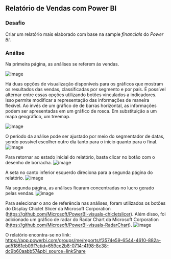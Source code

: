## Relatório de Vendas com Power BI

### Desafio
Criar um relatório mais elaborado com base na sample *financials* do *Power BI*.

### Análise
Na primeira página, as análises se referem às vendas.  

![image](https://github.com/junp89/Desafio_DIO_Criando-um-Relatorio-de-Vendas-com-Power-BI/blob/main/Imagens/1.1.jpg)


Há duas opções de visualização disponíveis para os gráficos que mostram os resultados das vendas, classificadas por segmento e por país. É possível alternar entre essas opções utilizando botões vinculados a indicadores. Isso permite modificar a representação das informações de maneira flexível. Ao invés de um gráfico de de barras horizontal, as informações podem ser apresentadas em um gráfico de rosca. Em substituição a um mapa geográfico, um treemap.

![image](https://github.com/junp89/Desafio_DIO_Criando-um-Relatorio-de-Vendas-com-Power-BI/blob/main/Imagens/1.2.jpg)


O período da análise pode ser ajustado por meio do segmentador de datas, sendo possível escolher outro dia tanto para o início quanto para o final.
![image](https://github.com/junp89/Desafio_DIO_Criando-um-Relatorio-de-Vendas-com-Power-BI/blob/main/Imagens/1.3.jpg)

Para retornar ao estado inicial do relatório, basta clicar no botão com o desenho de borracha.
![image](https://github.com/junp89/Desafio_DIO_Criando-um-Relatorio-de-Vendas-com-Power-BI/blob/main/Imagens/1.4.jpg)

A seta no canto inferior esquerdo direciona para a segunda página do relatório.
![image](https://github.com/junp89/Desafio_DIO_Criando-um-Relatorio-de-Vendas-com-Power-BI/blob/main/Imagens/1.5.jpg)

Na segunda página, as análises ficaram concentradas no lucro gerado pelas vendas. 
![image](https://github.com/junp89/Desafio_DIO_Criando-um-Relatorio-de-Vendas-com-Power-BI/blob/main/Imagens/2.1.jpg)

Para selecionar o ano de referência nas análises, foram utilizados os botões do Display Chiclet Slicer da Microsoft Corporation (<https://github.com/Microsoft/PowerBI-visuals-chicletslicer>). Além disso, foi adicionado um gráfico de radar do Radar Chart da Microsoft Corporation (<https://github.com/Microsoft/PowerBI-visuals-RadarChart>).
![image](https://github.com/junp89/Desafio_DIO_Criando-um-Relatorio-de-Vendas-com-Power-BI/blob/main/Imagens/2.2.jpg)

O relatório encontra-se no link: <https://app.powerbi.com/groups/me/reports/f3574e59-6544-4610-882a-ad51861eb09f?ctid=659ce2b8-0714-4198-8c38-dc9b60aabb57&pbi_source=linkShare>
